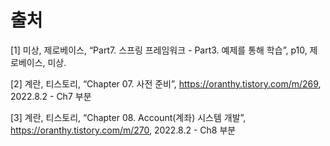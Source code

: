 # 출처
[1] 미상, 제로베이스, “Part7. 스프링 프레임워크 - Part3. 예제를 통해 학습”, p10, 제로베이스, 미상.

[2] 계란, 티스토리, “Chapter 07. 사전 준비”, https://oranthy.tistory.com/m/269, 2022.8.2 - Ch7 부분

[3] 계란, 티스토리, “Chapter 08. Account(계좌) 시스템 개발”,
https://oranthy.tistory.com/m/270, 2022.8.2 - Ch8 부분

